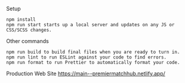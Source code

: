 Setup

    npm install
    npm run start starts up a local server and updates on any JS or CSS/SCSS changes.

Other commands

    npm run build to build final files when you are ready to turn in.
    npm run lint to run ESLint against your code to find errors.
    npm run format to run Prettier to automatically format your code.

Production Web Site
https://main--premiermatchhub.netlify.app/
